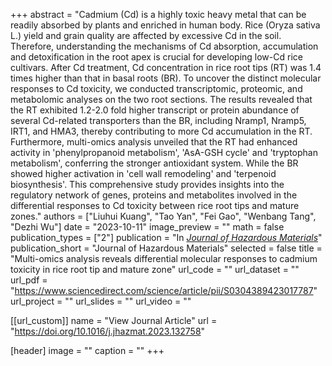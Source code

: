 +++
abstract = "Cadmium (Cd) is a highly toxic heavy metal that can be readily absorbed by plants and enriched in human body. Rice (Oryza sativa L.) yield and grain quality are affected by excessive Cd in the soil. Therefore, understanding the mechanisms of Cd absorption, accumulation and detoxification in the root apex is crucial for developing low-Cd rice cultivars. After Cd treatment, Cd concentration in rice root tips (RT) was 1.4 times higher than that in basal roots (BR). To uncover the distinct molecular responses to Cd toxicity, we conducted transcriptomic, proteomic, and metabolomic analyses on the two root sections. The results revealed that the RT exhibited 1.2-2.0 fold higher transcript or protein abundance of several Cd-related transporters than the BR, including Nramp1, Nramp5, IRT1, and HMA3, thereby contributing to more Cd accumulation in the RT. Furthermore, multi-omics analysis unveiled that the RT had enhanced activity in 'phenylpropanoid metabolism', 'AsA-GSH cycle' and 'tryptophan metabolism', conferring the stronger antioxidant system. While the BR showed higher activation in 'cell wall remodeling' and 'terpenoid biosynthesis'. This comprehensive study provides insights into the regulatory network of genes, proteins and metabolites involved in the differential responses to Cd toxicity between rice root tips and mature zones."
authors = ["Liuhui Kuang", "Tao Yan", "Fei Gao", "Wenbang Tang", "Dezhi Wu"]
date = "2023-10-11"
image_preview = ""
math = false
publication_types = ["2"]
publication = "In [*Journal of Hazardous Materials*](https://doi.org/10.1016/j.jhazmat.2023.132758)"
publication_short = "Journal of Hazardous Materials"
selected = false
title = "Multi-omics analysis reveals differential molecular responses to cadmium toxicity in rice root tip and mature zone"
url_code = ""
url_dataset = ""
url_pdf = "https://www.sciencedirect.com/science/article/pii/S0304389423017787"
url_project = ""
url_slides = ""
url_video = ""

[[url_custom]]
name = "View Journal Article"
url = "https://doi.org/10.1016/j.jhazmat.2023.132758"

[header]
image = ""
caption = ""
+++